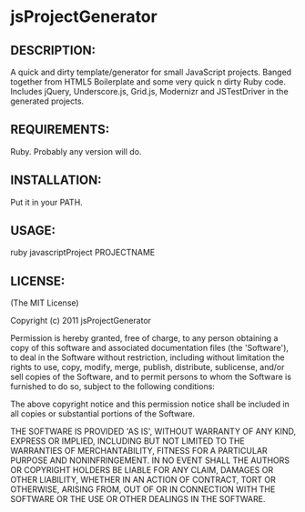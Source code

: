 # jsProjectGenerator

## DESCRIPTION:

A quick and dirty template/generator for small JavaScript projects. Banged together from HTML5 Boilerplate and some very quick n dirty Ruby code. Includes jQuery, Underscore.js, Grid.js, Modernizr and JSTestDriver in the generated projects.

## REQUIREMENTS:

Ruby. Probably any version will do.

## INSTALLATION:

Put it in your PATH.

## USAGE:

ruby javascriptProject PROJECTNAME

## LICENSE:

(The MIT License)

Copyright (c) 2011 jsProjectGenerator

Permission is hereby granted, free of charge, to any person obtaining
a copy of this software and associated documentation files (the
'Software'), to deal in the Software without restriction, including
without limitation the rights to use, copy, modify, merge, publish,
distribute, sublicense, and/or sell copies of the Software, and to
permit persons to whom the Software is furnished to do so, subject to
the following conditions:

The above copyright notice and this permission notice shall be
included in all copies or substantial portions of the Software.

THE SOFTWARE IS PROVIDED 'AS IS', WITHOUT WARRANTY OF ANY KIND,
EXPRESS OR IMPLIED, INCLUDING BUT NOT LIMITED TO THE WARRANTIES OF
MERCHANTABILITY, FITNESS FOR A PARTICULAR PURPOSE AND NONINFRINGEMENT.
IN NO EVENT SHALL THE AUTHORS OR COPYRIGHT HOLDERS BE LIABLE FOR ANY
CLAIM, DAMAGES OR OTHER LIABILITY, WHETHER IN AN ACTION OF CONTRACT,
TORT OR OTHERWISE, ARISING FROM, OUT OF OR IN CONNECTION WITH THE
SOFTWARE OR THE USE OR OTHER DEALINGS IN THE SOFTWARE.
